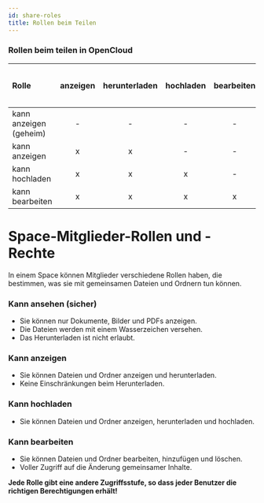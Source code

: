 ```yaml
---
id: share-roles
title: Rollen beim Teilen
---
```



### Rollen beim teilen in OpenCloud

| Rolle              | anzeigen  | herunterladen | hochladen     | bearbeiten  | erstellen   | löschen    | nur doc, img, pdf mit Wasserzeichen anzeigen |
| :----------       | :-:   | :-:      | :-:        | :-:   | :-:   | :-:       | :-:                                    |
| kann anzeigen (geheim) |   -   |     -    | -          | -     | -     | -         | x                                      |
| kann anzeigen          |   x   |     x    | -          | -     | -     | -         | -                                      |
| kann hochladen        |   x   |     x    | x          | -     | -     | -         | -                                      |
| kann bearbeiten          |   x   |     x    | x          | x     | x     | x         | -                                      |



# Space-Mitglieder-Rollen und -Rechte

In einem Space können Mitglieder verschiedene Rollen haben, die bestimmen, was sie mit gemeinsamen Dateien und Ordnern tun können.

### Kann ansehen (sicher)
- Sie können nur Dokumente, Bilder und PDFs anzeigen.
- Die Dateien werden mit einem Wasserzeichen versehen.
- Das Herunterladen ist nicht erlaubt.

### Kann anzeigen
- Sie können Dateien und Ordner anzeigen und herunterladen.
- Keine Einschränkungen beim Herunterladen.

### Kann hochladen
- Sie können Dateien und Ordner anzeigen, herunterladen und hochladen.

### Kann bearbeiten
- Sie können Dateien und Ordner bearbeiten, hinzufügen und löschen.
- Voller Zugriff auf die Änderung gemeinsamer Inhalte.

**Jede Rolle gibt eine andere Zugriffsstufe, so dass jeder Benutzer die richtigen Berechtigungen erhält!**
